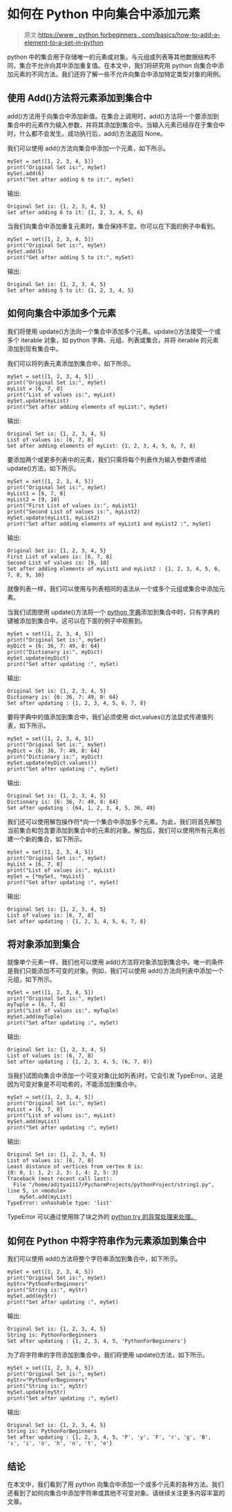 # 如何在 Python 中向集合中添加元素

> 原文:[https://www . python forbeginners . com/basics/how-to-add-a-element-to-a-set-in-python](https://www.pythonforbeginners.com/basics/how-to-add-an-element-to-a-set-in-python)

python 中的集合用于存储唯一的元素或对象。与元组或列表等其他数据结构不同，集合不允许向其中添加重复值。在本文中，我们将研究用 python 向集合中添加元素的不同方法。我们还将了解一些不允许向集合中添加特定类型对象的用例。

## 使用 Add()方法将元素添加到集合中

add()方法用于向集合中添加新值。在集合上调用时，add()方法将一个要添加到集合中的元素作为输入参数，并将其添加到集合中。当输入元素已经存在于集合中时，什么都不会发生。成功执行后，add()方法返回 None。

我们可以使用 add()方法向集合中添加一个元素，如下所示。

```
mySet = set([1, 2, 3, 4, 5])
print("Original Set is:", mySet)
mySet.add(6)
print("Set after adding 6 to it:", mySet) 
```

输出:

```
Original Set is: {1, 2, 3, 4, 5}
Set after adding 6 to it: {1, 2, 3, 4, 5, 6}
```

当我们向集合中添加重复元素时，集合保持不变。你可以在下面的例子中看到。

```
mySet = set([1, 2, 3, 4, 5])
print("Original Set is:", mySet)
mySet.add(5)
print("Set after adding 5 to it:", mySet)
```

输出:

```
Original Set is: {1, 2, 3, 4, 5}
Set after adding 5 to it: {1, 2, 3, 4, 5}
```

## 如何向集合中添加多个元素

我们将使用 update()方法向一个集合中添加多个元素。update()方法接受一个或多个 iterable 对象，如 python 字典、元组、列表或集合，并将 iterable 的元素添加到现有集合中。

我们可以将列表元素添加到集合中，如下所示。

```
mySet = set([1, 2, 3, 4, 5])
print("Original Set is:", mySet)
myList = [6, 7, 8]
print("List of values is:", myList)
mySet.update(myList)
print("Set after adding elements of myList:", mySet)
```

输出:

```
Original Set is: {1, 2, 3, 4, 5}
List of values is: [6, 7, 8]
Set after adding elements of myList: {1, 2, 3, 4, 5, 6, 7, 8} 
```

要添加两个或更多列表中的元素，我们只需将每个列表作为输入参数传递给 update()方法，如下所示。

```
mySet = set([1, 2, 3, 4, 5])
print("Original Set is:", mySet)
myList1 = [6, 7, 8]
myList2 = [9, 10]
print("First List of values is:", myList1)
print("Second List of values is:", myList2)
mySet.update(myList1, myList2)
print("Set after adding elements of myList1 and myList2 :", mySet) 
```

输出:

```
Original Set is: {1, 2, 3, 4, 5}
First List of values is: [6, 7, 8]
Second List of values is: [9, 10]
Set after adding elements of myList1 and myList2 : {1, 2, 3, 4, 5, 6, 7, 8, 9, 10}
```

就像列表一样，我们可以使用与列表相同的语法从一个或多个元组或集合中添加元素。

当我们试图使用 update()方法将一个 [python 字典](https://www.pythonforbeginners.com/dictionary/how-to-use-dictionaries-in-python/)添加到集合中时，只有字典的键被添加到集合中。这可以在下面的例子中观察到。

```
mySet = set([1, 2, 3, 4, 5])
print("Original Set is:", mySet)
myDict = {6: 36, 7: 49, 8: 64}
print("Dictionary is:", myDict)
mySet.update(myDict)
print("Set after updating :", mySet)
```

输出:

```
Original Set is: {1, 2, 3, 4, 5}
Dictionary is: {6: 36, 7: 49, 8: 64}
Set after updating : {1, 2, 3, 4, 5, 6, 7, 8}
```

要将字典中的值添加到集合中，我们必须使用 dict.values()方法显式传递值列表，如下所示。

```
mySet = set([1, 2, 3, 4, 5])
print("Original Set is:", mySet)
myDict = {6: 36, 7: 49, 8: 64}
print("Dictionary is:", myDict)
mySet.update(myDict.values())
print("Set after updating :", mySet)
```

输出:

```
Original Set is: {1, 2, 3, 4, 5}
Dictionary is: {6: 36, 7: 49, 8: 64}
Set after updating : {64, 1, 2, 3, 4, 5, 36, 49}
```

我们还可以使用解包操作符*向一个集合中添加多个元素。为此，我们将首先解包当前集合和包含要添加到集合中的元素的对象。解包后，我们可以使用所有元素创建一个新的集合，如下所示。

```
mySet = set([1, 2, 3, 4, 5])
print("Original Set is:", mySet)
myList = [6, 7, 8]
print("List of values is:", myList)
mySet = {*mySet, *myList}
print("Set after updating :", mySet)
```

输出:

```
Original Set is: {1, 2, 3, 4, 5}
List of values is: [6, 7, 8]
Set after updating : {1, 2, 3, 4, 5, 6, 7, 8}
```

## 将对象添加到集合

就像单个元素一样，我们也可以使用 add()方法将对象添加到集合中。唯一的条件是我们只能添加不可变的对象。例如，我们可以使用 add()方法向列表中添加一个元组，如下所示。

```
mySet = set([1, 2, 3, 4, 5])
print("Original Set is:", mySet)
myTuple = (6, 7, 8)
print("List of values is:", myTuple)
mySet.add(myTuple)
print("Set after updating :", mySet) 
```

输出:

```
Original Set is: {1, 2, 3, 4, 5}
List of values is: (6, 7, 8)
Set after updating : {1, 2, 3, 4, 5, (6, 7, 8)}
```

当我们试图向集合中添加一个可变对象(比如列表)时，它会引发 TypeError。这是因为可变对象是不可哈希的，不能添加到集合中。

```
mySet = set([1, 2, 3, 4, 5])
print("Original Set is:", mySet)
myList = [6, 7, 8]
print("List of values is:", myList)
mySet.add(myList)
print("Set after updating :", mySet)
```

输出:

```
Original Set is: {1, 2, 3, 4, 5}
List of values is: [6, 7, 8]
Least distance of vertices from vertex 0 is:
{0: 0, 1: 1, 2: 2, 3: 1, 4: 2, 5: 3}
Traceback (most recent call last):
  File "/home/aditya1117/PycharmProjects/pythonProject/string1.py", line 5, in <module>
    mySet.add(myList)
TypeError: unhashable type: 'list'
```

TypeError 可以通过使用除了块之外的 [python try 的异常处理来处理。](https://www.pythonforbeginners.com/error-handling/python-try-and-except)

## 如何在 Python 中将字符串作为元素添加到集合中

我们可以使用 add()方法将整个字符串添加到集合中，如下所示。

```
mySet = set([1, 2, 3, 4, 5])
print("Original Set is:", mySet)
myStr="PythonForBeginners"
print("String is:", myStr)
mySet.add(myStr)
print("Set after updating :", mySet) 
```

输出:

```
Original Set is: {1, 2, 3, 4, 5}
String is: PythonForBeginners
Set after updating : {1, 2, 3, 4, 5, 'PythonForBeginners'}
```

为了将字符串的字符添加到集合中，我们将使用 update()方法，如下所示。

```
mySet = set([1, 2, 3, 4, 5])
print("Original Set is:", mySet)
myStr="PythonForBeginners"
print("String is:", myStr)
mySet.update(myStr)
print("Set after updating :", mySet) 
```

输出:

```
Original Set is: {1, 2, 3, 4, 5}
String is: PythonForBeginners
Set after updating : {1, 2, 3, 4, 5, 'P', 'y', 'F', 'r', 'g', 'B', 's', 'i', 'o', 'h', 'n', 't', 'e'}
```

## 结论

在本文中，我们看到了用 python 向集合中添加一个或多个元素的各种方法。我们还看到了如何向集合中添加字符串或其他不可变对象。请继续关注更多内容丰富的文章。